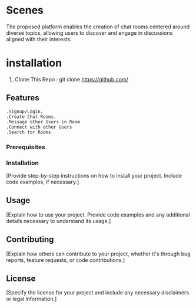 # Scenes
The proposed platform enables the creation of chat rooms centered around diverse topics, allowing users to discover and engage in discussions aligned with their interests.

# installation
1. Clone This Repo : git clone https://github.com/

## Features
    .Signup/Login.
    .Create Chat Rooms.
    .Message other Users in Room
    .Connect with other Users
    .Search for Rooms

### Prerequisites


### Installation

[Provide step-by-step instructions on how to install your project. Include code examples, if necessary.]

## Usage

[Explain how to use your project. Provide code examples and any additional details necessary to understand its usage.]

## Contributing

[Explain how others can contribute to your project, whether it's through bug reports, feature requests, or code contributions.]

## License

[Specify the license for your project and include any necessary disclaimers or legal information.]



